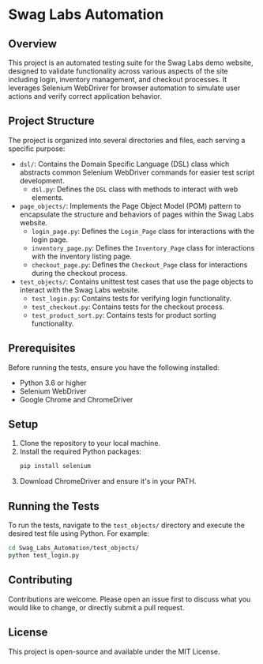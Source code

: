 # Swag Labs Automation

## Overview
This project is an automated testing suite for the Swag Labs demo website, designed to validate functionality across various aspects of the site including login, inventory management, and checkout processes. It leverages Selenium WebDriver for browser automation to simulate user actions and verify correct application behavior.

## Project Structure
The project is organized into several directories and files, each serving a specific purpose:

- `dsl/`: Contains the Domain Specific Language (DSL) class which abstracts common Selenium WebDriver commands for easier test script development.
  - `dsl.py`: Defines the `DSL` class with methods to interact with web elements.
- `page_objects/`: Implements the Page Object Model (POM) pattern to encapsulate the structure and behaviors of pages within the Swag Labs website.
  - `login_page.py`: Defines the `Login_Page` class for interactions with the login page.
  - `inventory_page.py`: Defines the `Inventory_Page` class for interactions with the inventory listing page.
  - `checkout_page.py`: Defines the `Checkout_Page` class for interactions during the checkout process.
- `test_objects/`: Contains unittest test cases that use the page objects to interact with the Swag Labs website.
  - `test_login.py`: Contains tests for verifying login functionality.
  - `test_checkout.py`: Contains tests for the checkout process.
  - `test_product_sort.py`: Contains tests for product sorting functionality.

## Prerequisites
Before running the tests, ensure you have the following installed:
- Python 3.6 or higher
- Selenium WebDriver
- Google Chrome and ChromeDriver

## Setup
1. Clone the repository to your local machine.
2. Install the required Python packages:  
   ```bash
   pip install selenium
3. Download ChromeDriver and ensure it's in your PATH.

## Running the Tests
To run the tests, navigate to the `test_objects/` directory and execute the desired test file using Python. For example:

```bash
cd Swag_Labs_Automation/test_objects/
python test_login.py
```

## Contributing
Contributions are welcome. Please open an issue first to discuss what you would like to change, or directly submit a pull request.

## License
This project is open-source and available under the MIT License.
